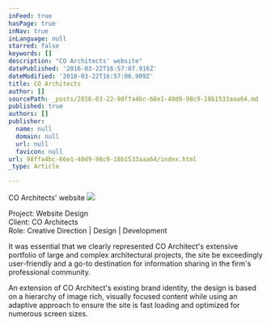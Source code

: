 ```yaml
---
inFeed: true
hasPage: true
inNav: true
inLanguage: null
starred: false
keywords: []
description: "CO Architects' website"
datePublished: '2016-03-22T16:57:07.916Z'
dateModified: '2016-03-22T16:57:06.909Z'
title: CO Architects
author: []
sourcePath: _posts/2016-03-22-98ffa4bc-66e1-40d9-98c9-18b1533aaa64.md
published: true
authors: []
publisher:
  name: null
  domain: null
  url: null
  favicon: null
url: 98ffa4bc-66e1-40d9-98c9-18b1533aaa64/index.html
_type: Article

---
```

CO Architects' website
![](https://the-grid-user-content.s3-us-west-2.amazonaws.com/cff3ad53-2239-4f8a-942c-a6145aa03884.jpg)

Project: Website Design  
Client: CO Architects  
Role: Creative Direction | Design | Development

It was essential that we clearly represented CO Architect's extensive portfolio of large and complex architectural projects, the site be exceedingly user-friendly and a go-to destination for information sharing in the firm's professional community.

An extension of CO Architect's existing brand identity, the design is based on a hierarchy of image rich, visually focused content while using an adaptive approach to ensure the site is fast loading and optimized for numerous screen sizes.